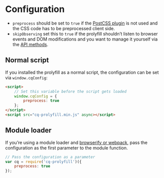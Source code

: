 # Configuration

* `preprocess` should be set to `true` if the [PostCSS plugin](postcss.md) is not used and the CSS code has to be preprocessed client side.
* `skipObserving` set this to `true` if the prolyfill shouldn’t listen to browser events and DOM modifications and you want to manage it yourself via the [API methods](api.md).

## Normal script

If you installed the prolyfill as a normal script, the configuration can be set via `window.cqConfig`:

```html
<script>
	// Set this variable before the script gets loaded
	window.cqConfig = {
		preprocess: true
	};
</script>
<script src="cq-prolyfill.min.js" async></script>
```

## Module loader

If you’re using a module loader and [browserify or webpack](browserify.md), pass the configuration as the first parameter to the module function.

```js
// Pass the configuration as a parameter
var cq = require('cq-prolyfill')({
	preprocess: true
});
```
